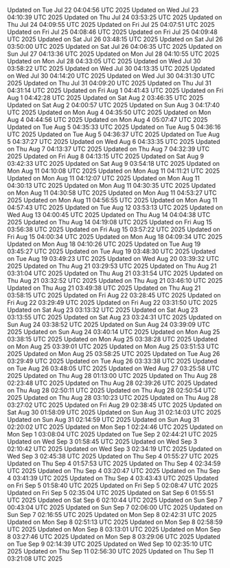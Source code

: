 Updated on Tue Jul 22 04:04:56 UTC 2025
Updated on Wed Jul 23 04:10:39 UTC 2025
Updated on Thu Jul 24 03:53:25 UTC 2025
Updated on Thu Jul 24 04:09:55 UTC 2025
Updated on Fri Jul 25 04:07:51 UTC 2025
Updated on Fri Jul 25 04:08:46 UTC 2025
Updated on Fri Jul 25 04:09:48 UTC 2025
Updated on Sat Jul 26 03:48:15 UTC 2025
Updated on Sat Jul 26 03:50:00 UTC 2025
Updated on Sat Jul 26 04:06:35 UTC 2025
Updated on Sun Jul 27 04:13:36 UTC 2025
Updated on Mon Jul 28 04:10:55 UTC 2025
Updated on Mon Jul 28 04:33:05 UTC 2025
Updated on Wed Jul 30 03:58:22 UTC 2025
Updated on Wed Jul 30 04:13:35 UTC 2025
Updated on Wed Jul 30 04:14:20 UTC 2025
Updated on Wed Jul 30 04:31:30 UTC 2025
Updated on Thu Jul 31 04:09:20 UTC 2025
Updated on Thu Jul 31 04:31:14 UTC 2025
Updated on Fri Aug  1 04:41:43 UTC 2025
Updated on Fri Aug  1 04:42:28 UTC 2025
Updated on Sat Aug  2 03:46:35 UTC 2025
Updated on Sat Aug  2 04:00:57 UTC 2025
Updated on Sun Aug  3 04:17:40 UTC 2025
Updated on Mon Aug  4 04:35:50 UTC 2025
Updated on Mon Aug  4 04:44:56 UTC 2025
Updated on Mon Aug  4 05:07:47 UTC 2025
Updated on Tue Aug  5 04:35:33 UTC 2025
Updated on Tue Aug  5 04:36:16 UTC 2025
Updated on Tue Aug  5 04:36:37 UTC 2025
Updated on Tue Aug  5 04:37:27 UTC 2025
Updated on Wed Aug  6 04:33:35 UTC 2025
Updated on Thu Aug  7 04:13:37 UTC 2025
Updated on Thu Aug  7 04:32:39 UTC 2025
Updated on Fri Aug  8 04:13:15 UTC 2025
Updated on Sat Aug  9 03:42:33 UTC 2025
Updated on Sat Aug  9 03:54:18 UTC 2025
Updated on Mon Aug 11 04:10:08 UTC 2025
Updated on Mon Aug 11 04:11:21 UTC 2025
Updated on Mon Aug 11 04:12:07 UTC 2025
Updated on Mon Aug 11 04:30:13 UTC 2025
Updated on Mon Aug 11 04:30:35 UTC 2025
Updated on Mon Aug 11 04:30:58 UTC 2025
Updated on Mon Aug 11 04:53:27 UTC 2025
Updated on Mon Aug 11 04:56:55 UTC 2025
Updated on Mon Aug 11 04:57:43 UTC 2025
Updated on Tue Aug 12 03:53:13 UTC 2025
Updated on Wed Aug 13 04:00:45 UTC 2025
Updated on Thu Aug 14 04:04:38 UTC 2025
Updated on Thu Aug 14 04:19:08 UTC 2025
Updated on Fri Aug 15 03:56:38 UTC 2025
Updated on Fri Aug 15 03:57:22 UTC 2025
Updated on Fri Aug 15 04:00:34 UTC 2025
Updated on Mon Aug 18 04:09:34 UTC 2025
Updated on Mon Aug 18 04:10:26 UTC 2025
Updated on Tue Aug 19 03:45:27 UTC 2025
Updated on Tue Aug 19 03:48:30 UTC 2025
Updated on Tue Aug 19 03:49:23 UTC 2025
Updated on Wed Aug 20 03:39:32 UTC 2025
Updated on Thu Aug 21 03:29:53 UTC 2025
Updated on Thu Aug 21 03:31:04 UTC 2025
Updated on Thu Aug 21 03:31:54 UTC 2025
Updated on Thu Aug 21 03:32:52 UTC 2025
Updated on Thu Aug 21 03:46:10 UTC 2025
Updated on Thu Aug 21 03:49:38 UTC 2025
Updated on Thu Aug 21 03:58:15 UTC 2025
Updated on Fri Aug 22 03:28:45 UTC 2025
Updated on Fri Aug 22 03:29:49 UTC 2025
Updated on Fri Aug 22 03:31:50 UTC 2025
Updated on Sat Aug 23 03:13:32 UTC 2025
Updated on Sat Aug 23 03:13:55 UTC 2025
Updated on Sat Aug 23 03:24:31 UTC 2025
Updated on Sun Aug 24 03:38:52 UTC 2025
Updated on Sun Aug 24 03:39:09 UTC 2025
Updated on Sun Aug 24 03:40:14 UTC 2025
Updated on Mon Aug 25 03:38:15 UTC 2025
Updated on Mon Aug 25 03:38:28 UTC 2025
Updated on Mon Aug 25 03:39:01 UTC 2025
Updated on Mon Aug 25 03:51:53 UTC 2025
Updated on Mon Aug 25 03:58:25 UTC 2025
Updated on Tue Aug 26 03:29:49 UTC 2025
Updated on Tue Aug 26 03:33:38 UTC 2025
Updated on Tue Aug 26 03:48:05 UTC 2025
Updated on Wed Aug 27 03:25:58 UTC 2025
Updated on Thu Aug 28 01:13:00 UTC 2025
Updated on Thu Aug 28 02:23:48 UTC 2025
Updated on Thu Aug 28 02:39:26 UTC 2025
Updated on Thu Aug 28 02:50:11 UTC 2025
Updated on Thu Aug 28 02:50:54 UTC 2025
Updated on Thu Aug 28 03:10:23 UTC 2025
Updated on Thu Aug 28 03:27:02 UTC 2025
Updated on Fri Aug 29 02:38:45 UTC 2025
Updated on Sat Aug 30 01:58:09 UTC 2025
Updated on Sun Aug 31 02:14:03 UTC 2025
Updated on Sun Aug 31 02:14:59 UTC 2025
Updated on Sun Aug 31 02:20:02 UTC 2025
Updated on Mon Sep  1 02:24:46 UTC 2025
Updated on Mon Sep  1 03:08:04 UTC 2025
Updated on Tue Sep  2 02:44:21 UTC 2025
Updated on Wed Sep  3 01:58:45 UTC 2025
Updated on Wed Sep  3 02:10:42 UTC 2025
Updated on Wed Sep  3 02:34:19 UTC 2025
Updated on Wed Sep  3 02:45:38 UTC 2025
Updated on Thu Sep  4 01:55:27 UTC 2025
Updated on Thu Sep  4 01:57:53 UTC 2025
Updated on Thu Sep  4 02:34:59 UTC 2025
Updated on Thu Sep  4 03:20:47 UTC 2025
Updated on Thu Sep  4 03:41:39 UTC 2025
Updated on Thu Sep  4 03:43:43 UTC 2025
Updated on Fri Sep  5 01:58:40 UTC 2025
Updated on Fri Sep  5 02:08:47 UTC 2025
Updated on Fri Sep  5 02:35:04 UTC 2025
Updated on Sat Sep  6 01:55:51 UTC 2025
Updated on Sat Sep  6 02:10:44 UTC 2025
Updated on Sun Sep  7 00:43:04 UTC 2025
Updated on Sun Sep  7 02:06:00 UTC 2025
Updated on Sun Sep  7 02:16:55 UTC 2025
Updated on Mon Sep  8 02:42:31 UTC 2025
Updated on Mon Sep  8 02:51:13 UTC 2025
Updated on Mon Sep  8 02:58:59 UTC 2025
Updated on Mon Sep  8 03:13:01 UTC 2025
Updated on Mon Sep  8 03:27:46 UTC 2025
Updated on Mon Sep  8 03:29:06 UTC 2025
Updated on Tue Sep  9 02:14:39 UTC 2025
Updated on Wed Sep 10 02:35:10 UTC 2025
Updated on Thu Sep 11 02:56:30 UTC 2025
Updated on Thu Sep 11 03:21:08 UTC 2025
